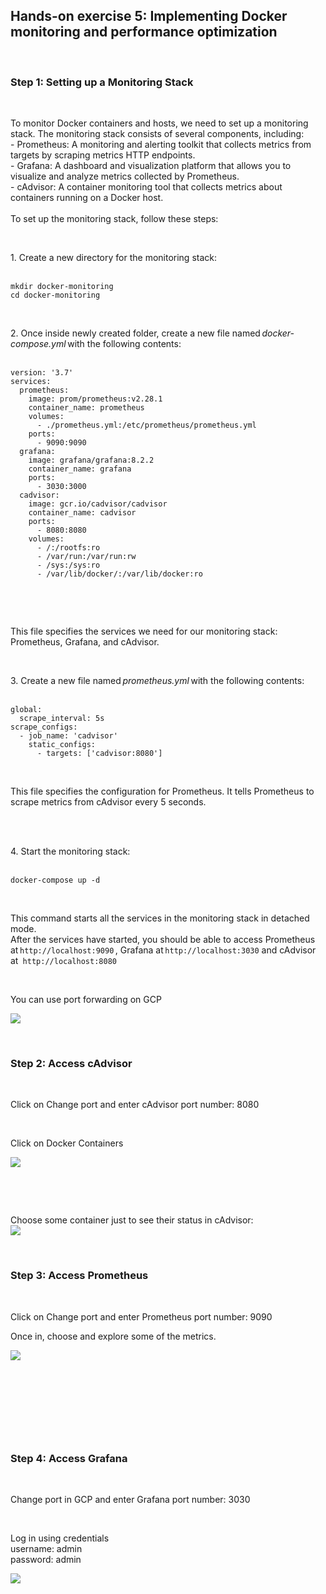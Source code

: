 <h2>Hands-on exercise 5: Implementing Docker monitoring and performance optimization</h2>
<p>&nbsp;</p>
<h3>Step 1: Setting up a Monitoring Stack</h3>
<p>&nbsp;</p>
<div>To monitor Docker containers and hosts, we need to set up a monitoring stack. The monitoring stack consists of several components, including:</div>
<div>- Prometheus: A monitoring and alerting toolkit that collects metrics from targets by scraping metrics HTTP endpoints.</div>
<div>- Grafana: A dashboard and visualization platform that allows you to visualize and analyze metrics collected by Prometheus.</div>
<div>- cAdvisor: A container monitoring tool that collects metrics about containers running on a Docker host.</div>
<div>&nbsp;</div>
<div>To set up the monitoring stack, follow these steps:</div>
<p>&nbsp;</p>
<div>1. Create a new directory for the monitoring stack:</div>
<div>&nbsp;</div>
<div>
<pre class="language-markup"><code>mkdir docker-monitoring
cd docker-monitoring</code></pre>
</div>
<p>&nbsp;</p>
<div>2. Once inside newly created folder, create a new file named <em>docker-compose.yml </em>with the following contents:</div>
<div>&nbsp;</div>
<div>
<pre class="language-markup"><code>version: '3.7'   
services:   
  prometheus:   
    image: prom/prometheus:v2.28.1   
    container_name: prometheus   
    volumes:   
      - ./prometheus.yml:/etc/prometheus/prometheus.yml   
    ports:   
      - 9090:9090   
  grafana:   
    image: grafana/grafana:8.2.2   
    container_name: grafana   
    ports:   
      - 3030:3000  
  cadvisor:   
    image: gcr.io/cadvisor/cadvisor  
    container_name: cadvisor   
    ports:   
      - 8080:8080   
    volumes:   
      - /:/rootfs:ro   
      - /var/run:/var/run:rw   
      - /sys:/sys:ro   
      - /var/lib/docker/:/var/lib/docker:ro  </code></pre>
</div>
<div>&nbsp;</div>
<p>&nbsp;</p>
<div>This file specifies the services we need for our monitoring stack: Prometheus, Grafana, and cAdvisor.</div>
<p>&nbsp;</p>
<div>3. Create a new file named <em>prometheus.yml</em> with the following contents:</div>
<div>&nbsp;</div>
<div>
<pre class="language-markup"><code>global:   
  scrape_interval: 5s   
scrape_configs:   
  - job_name: 'cadvisor'   
    static_configs:   
      - targets: ['cadvisor:8080']   </code></pre>
</div>
<p>&nbsp;</p>
<div>This file specifies the configuration for Prometheus. It tells Prometheus to scrape metrics from cAdvisor every 5 seconds.</div>
<p><br><br></p>
<div>4. Start the monitoring stack:</div>
<div>&nbsp;</div>
<div>
<pre class="language-markup"><code>docker-compose up -d</code></pre>
</div>
<p>&nbsp;</p>
<div>This command starts all the services in the monitoring stack in detached mode.</div>
<div>After the services have started, you should be able to access Prometheus at <code>http://localhost:9090</code> , Grafana at <code>http://localhost:3030</code> and cAdvisor at<code> http://localhost:8080</code></div>
<p>&nbsp;</p>
<div>You can use port forwarding on GCP</div>
<p><img src = "https://raw.githubusercontent.com/DavidCox88/adv-docker-workshop/day2/Lab_9/Images/gcp-port-forwarding.png"></p>
<div>&nbsp;</div>
<h3>Step 2: Access cAdvisor</h3>
<p>&nbsp;</p>
<div>Click on Change port and enter cAdvisor port number: 8080</div>
<p>&nbsp;</p>
<div>Click on Docker Containers</div>
<p><img src = "https://raw.githubusercontent.com/DavidCox88/adv-docker-workshop/day2/Lab_9/Images/cAdvisor1.png"></p>
<div>&nbsp;</div>
<p>&nbsp;</p>
<div>Choose some container just to see their status in cAdvisor:</div>
<div><img src = "https://raw.githubusercontent.com/DavidCox88/adv-docker-workshop/day2/Lab_9/Images/cAdvisor2.png"></div>
<p>&nbsp;</p>
<div>
<h3>Step 3: Access Prometheus</h3>
<p>&nbsp;</p>
<div>Click on Change port and enter Prometheus port number: 9090</div>
<p>Once in, choose and explore some of the metrics.</p>
<div><img src = "https://raw.githubusercontent.com/DavidCox88/adv-docker-workshop/day2/Lab_9/Images/prometheus.png"></div>
<p>&nbsp;</p>
<div>&nbsp;</div>
<p>&nbsp;</p>
</div>
<p>&nbsp;</p>
<h3>Step 4: Access Grafana</h3>
<p>&nbsp;</p>
<div>Change port in GCP and enter Grafana port number: 3030</div>
<p>&nbsp;</p>
<div>Log in using credentials<br>username: admin</div>
<div>password: admin</div>
<p><img src = "https://raw.githubusercontent.com/DavidCox88/adv-docker-workshop/day2/Lab_9/Images/grafana.png")</p>
<p><br><br></p>
